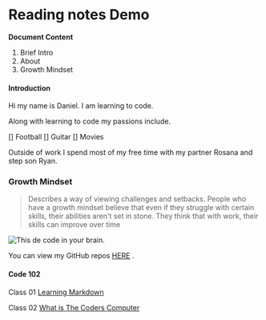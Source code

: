 # Reading notes Demo

**Document Content**

1. Brief Intro
2. About
3. Growth Mindset

#### Introduction
Hi my name is Daniel.  I am learning to code.

Along with learning to code my passions include.

[] Football
[] Guitar
[] Movies

Outside of work I spend most of my free time with my partner Rosana and step son Ryan.


### Growth Mindset ###

 >Describes a way of viewing challenges and setbacks. People who have a growth mindset believe that even if they struggle with certain skills, their abilities aren't set in stone. They think that with work, their skills can improve over time

![This de code in your brain.](https://news.mit.edu/sites/default/files/styles/news_article__image_gallery/public/images/202012/MIT-Coding-Brain-01-press_0.jpg?itok=JKoUflf8)


You can view my GitHub repos [HERE](danielquilo/readings-notes-v1) .


#### Code 102 ####

Class 01 [Learning Markdown](https://danielquilo.github.io/readings-notes-v1/code-102/102class-01)

Class 02 [What is The Coders Computer](https://danielquilo.github.io/readings-notes-v1/code-102/102class-02)
